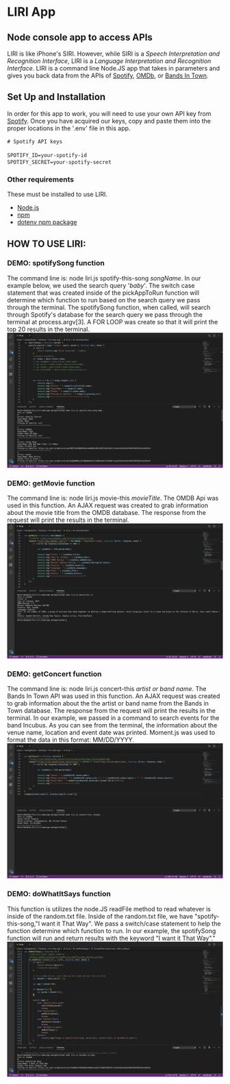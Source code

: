 # LIRI App
## Node console app to access APIs
LIRI is like iPhone's SIRI. However, while SIRI is a _Speech Interpretation and Recognition Interface_, LIRI is a _Language Interpretation and Recognition Interface_. LIRI is a command line Node.JS app that takes in parameters and gives you back data from the APIs of [Spotify](https://developer.spotify.com/documentation/web-api/), [OMDb](https://www.omdbapi.com/), or [Bands In Town](https://artists.bandsintown.com/support/bandsintown-api).

## Set Up and Installation
In order for this app to work, you will need to use your own API key from [Spotify](https://developer.spotify.com). Once you have acquired our keys, copy and paste them into the proper locations in the '.env' file in this app.

```
# Spotify API keys

SPOTIFY_ID=your-spotify-id
SPOTIFY_SECRET=your-spotify-secret
```
### Other requirements

These must be installed to use LIRI.

- [Node.js](https://nodejs.org/en/)
- [npm](https://www.npmjs.com/get-npm)
- [dotenv npm package](https://www.npmjs.com/package/dotenv)

## HOW TO USE LIRI:
### DEMO: spotifySong function
The command line is: node liri.js spotify-this-song _songName_.
In our example below, we used the search query '_baby_'. The switch case statement that was created
inside of the pickAppToRun function will determine which function to run based on the search query 
we pass through the terminal. The spotifySong function, when called, will search through Spotify's database for the 
search query we pass through the terminal at process.argv[3]. A FOR LOOP was create so that it will print the top 20 
results in the terminal. 
![Screenshot of spotify function](spotifyThis.png)
### DEMO: getMovie function
The command line is: node liri.js movie-this _movieTitle_.
The OMDB Api was used in this function. An AJAX request was created to grab information about the movie title from the OMDB database. The response from the request will print the results in the terminal.
![Screenshot of getMovie function](movieThis.png)
### DEMO: getConcert function
The command line is: node liri.js concert-this _artist or band name_.
The Bands In Town API was used in this function. An AJAX request was created to grab information about the the artist or band name from the Bands in Town database. The response from the request will print the results in the terminal.
In our example, we passed in a command to search events for the band Incubus. As you can see from the terminal, the information about the venue name, location and event date was printed. Moment.js was used to format the data in this format: MM/DD/YYYY.
![Screenshot of getConcert function](concertThis.png)
### DEMO: doWhatItSays function
This function is utilizes the node.JS readFile method to read whatever is inside of  the random.txt file. 
Inside of the random.txt file, we have "spotify-this-song,"I want it That Way". We pass a switch/case statement to help the function determine which function to run. In our example, the spotifySong function will run and return results with the keyword "I want it That Way"."
![Screenshot of doWhatItSays function](doWhatItSays.png)





